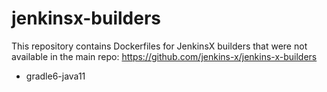 # jenkinsx-builders
This repository contains Dockerfiles for JenkinsX builders that were not available in the main repo:
https://github.com/jenkins-x/jenkins-x-builders

* gradle6-java11

